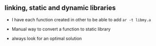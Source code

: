 ## linking, static and dynamic libraries
- I have each function created in other to be able to add `ar -t libmy.a`

- Manual way to convert a function to static library
- always look for an optimal solution
